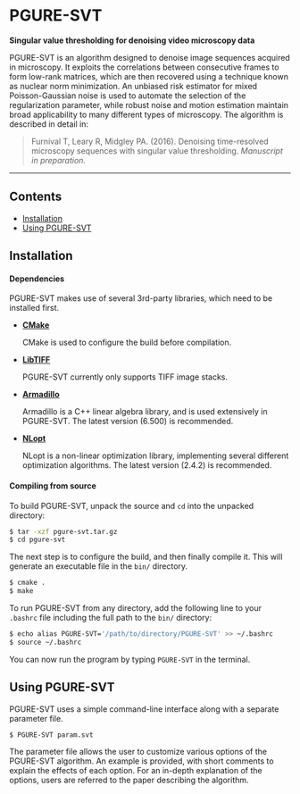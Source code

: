 # PGURE-SVT

**Singular value thresholding for denoising video microscopy data**

PGURE-SVT is an algorithm designed to denoise image sequences acquired in microscopy. It exploits the correlations between
consecutive frames to form low-rank matrices, which are then recovered using a technique known as nuclear norm minimization.
An unbiased risk estimator for mixed Poisson-Gaussian noise is used to automate the selection of the regularization parameter, while
robust noise and motion estimation maintain broad applicability to many different types of microscopy. The algorithm is
described in detail in: 

> Furnival T, Leary R, Midgley PA. (2016). Denoising time-resolved  microscopy sequences with singular 
> value thresholding. *Manuscript in preparation.*

---

## Contents

+ [Installation](#installation)
+ [Using PGURE-SVT](#using-pgure-svt)

## Installation

#### Dependencies

PGURE-SVT makes use of several 3rd-party libraries, which need to be installed first.

+ **[CMake](http://www.cmake.org)** 

   CMake is used to configure the build before compilation.

+ **[LibTIFF](http://www.remotesensing.org/libtiff/)** 

   PGURE-SVT currently only supports TIFF image stacks.

+ **[Armadillo](http://arma.sourceforge.net)**

   Armadillo is a C++ linear algebra library, and is used extensively in PGURE-SVT. The latest version (6.500) is recommended.
   
+ **[NLopt](http://ab-initio.mit.edu/wiki/index.php/NLopt)** 

   NLopt is a non-linear optimization library, implementing several different optimization algorithms.
   The latest version (2.4.2) is recommended.

#### Compiling from source

To build PGURE-SVT, unpack the source and `cd` into the unpacked directory:

```bash
$ tar -xzf pgure-svt.tar.gz
$ cd pgure-svt
```

The next step is to configure the build, and then finally compile it. This will generate 
an executable file in the `bin/` directory. 

```bash
$ cmake .
$ make
```

To run PGURE-SVT from any directory, add the following line to your `.bashrc` file including
the full path to the `bin/` directory:

```bash
$ echo alias PGURE-SVT='/path/to/directory/PGURE-SVT' >> ~/.bashrc
$ source ~/.bashrc
```

You can now run the program by typing `PGURE-SVT` in the terminal.

## Using PGURE-SVT

PGURE-SVT uses a simple command-line interface along with a separate parameter file.

```bash
$ PGURE-SVT param.svt
```

The parameter file allows the user to customize various options of the PGURE-SVT
algorithm. An example is provided, with short comments to explain the effects of
each option. For an in-depth explanation of the options, users are referred to the
paper describing the algorithm.














